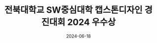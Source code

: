 ---
title: 전북대학교 SW중심대학 캡스톤디자인 경진대회 2024 우수상
summary: 2024년 6월
date: 2024-06-18
type: docs
math: false

url_pdf: /awards/2024_캡스톤디자인_경진대회.pdf
---